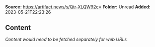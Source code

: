 # 

**Source:** https://artifact.news/s/Qtr-XLQW92c=
**Folder:** Unread
**Added:** 2023-05-21T22:23:26




## Content
*Content would need to be fetched separately for web URLs*
